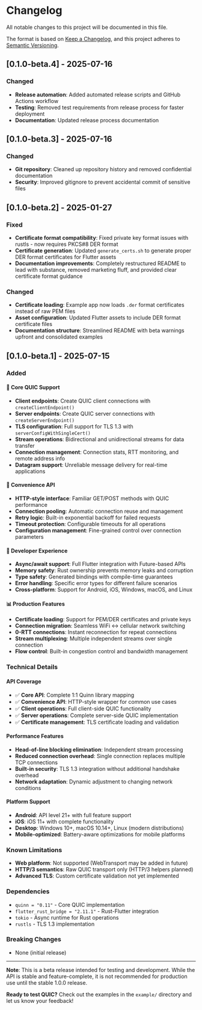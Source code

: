 # Changelog

All notable changes to this project will be documented in this file.

The format is based on [Keep a Changelog](https://keepachangelog.com/en/1.0.0/),
and this project adheres to [Semantic Versioning](https://semver.org/spec/v2.0.0.html).

## [0.1.0-beta.4] - 2025-07-16

### Changed
- **Release automation**: Added automated release scripts and GitHub Actions workflow
- **Testing**: Removed test requirements from release process for faster deployment
- **Documentation**: Updated release process documentation

## [0.1.0-beta.3] - 2025-07-16

### Changed
- **Git repository**: Cleaned up repository history and removed confidential documentation
- **Security**: Improved gitignore to prevent accidental commit of sensitive files

## [0.1.0-beta.2] - 2025-01-27

### Fixed
- **Certificate format compatibility**: Fixed private key format issues with rustls - now requires PKCS#8 DER format
- **Certificate generation**: Updated `generate_certs.sh` to generate proper DER format certificates for Flutter assets
- **Documentation improvements**: Completely restructured README to lead with substance, removed marketing fluff, and provided clear certificate format guidance

### Changed
- **Certificate loading**: Example app now loads `.der` format certificates instead of raw PEM files
- **Asset configuration**: Updated Flutter assets to include DER format certificate files
- **Documentation structure**: Streamlined README with beta warnings upfront and consolidated examples

## [0.1.0-beta.1] - 2025-07-15

### Added

#### 🚀 Core QUIC Support
- **Client endpoints**: Create QUIC client connections with `createClientEndpoint()`
- **Server endpoints**: Create QUIC server connections with `createServerEndpoint()`
- **TLS configuration**: Full support for TLS 1.3 with `serverConfigWithSingleCert()`
- **Stream operations**: Bidirectional and unidirectional streams for data transfer
- **Connection management**: Connection stats, RTT monitoring, and remote address info
- **Datagram support**: Unreliable message delivery for real-time applications

#### 🎯 Convenience API
- **HTTP-style interface**: Familiar GET/POST methods with QUIC performance
- **Connection pooling**: Automatic connection reuse and management
- **Retry logic**: Built-in exponential backoff for failed requests
- **Timeout protection**: Configurable timeouts for all operations
- **Configuration management**: Fine-grained control over connection parameters

#### 🔧 Developer Experience
- **Async/await support**: Full Flutter integration with Future-based APIs
- **Memory safety**: Rust ownership prevents memory leaks and corruption
- **Type safety**: Generated bindings with compile-time guarantees
- **Error handling**: Specific error types for different failure scenarios
- **Cross-platform**: Support for Android, iOS, Windows, macOS, and Linux

#### 📊 Production Features
- **Certificate loading**: Support for PEM/DER certificates and private keys
- **Connection migration**: Seamless WiFi ↔ cellular network switching
- **0-RTT connections**: Instant reconnection for repeat connections
- **Stream multiplexing**: Multiple independent streams over single connection
- **Flow control**: Built-in congestion control and bandwidth management

### Technical Details

#### API Coverage
- ✅ **Core API**: Complete 1:1 Quinn library mapping
- ✅ **Convenience API**: HTTP-style wrapper for common use cases
- ✅ **Client operations**: Full client-side QUIC functionality
- ✅ **Server operations**: Complete server-side QUIC implementation
- ✅ **Certificate management**: TLS certificate loading and validation

#### Performance Features
- **Head-of-line blocking elimination**: Independent stream processing
- **Reduced connection overhead**: Single connection replaces multiple TCP connections
- **Built-in security**: TLS 1.3 integration without additional handshake overhead
- **Network adaptation**: Dynamic adjustment to changing network conditions

#### Platform Support
- **Android**: API level 21+ with full feature support
- **iOS**: iOS 11+ with complete functionality
- **Desktop**: Windows 10+, macOS 10.14+, Linux (modern distributions)
- **Mobile-optimized**: Battery-aware optimizations for mobile platforms

### Known Limitations
- **Web platform**: Not supported (WebTransport may be added in future)
- **HTTP/3 semantics**: Raw QUIC transport only (HTTP/3 helpers planned)
- **Advanced TLS**: Custom certificate validation not yet implemented

### Dependencies
- `quinn = "0.11"` - Core QUIC implementation
- `flutter_rust_bridge = "2.11.1"` - Rust-Flutter integration
- `tokio` - Async runtime for Rust operations
- `rustls` - TLS 1.3 implementation

### Breaking Changes
- None (initial release)

---

**Note**: This is a beta release intended for testing and development. While the API is stable and feature-complete, it is not recommended for production use until the stable 1.0.0 release.

**Ready to test QUIC?** Check out the examples in the `example/` directory and let us know your feedback!
